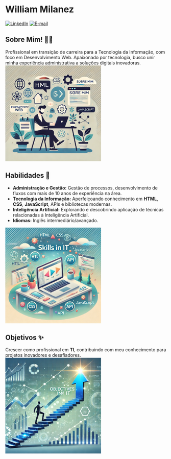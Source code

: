 # William Milanez

[![LinkedIn](https://img.shields.io/badge/-LinkedIn-1DB954?style=flat-square&logo=linkedin&logoColor=white&link=https://www.linkedin.com/in/williammilanez/)](https://www.linkedin.com/in/williammilanez/)
[![E-mail](https://img.shields.io/badge/-E--mail-1DB954?style=flat-square&logo=microsoft-outlook&logoColor=white&link=mailto:william.milanez@outlook.com)](mailto:william.milanez@outlook.com)

## Sobre Mim! 👨‍💻
Profissional em transição de carreira para a Tecnologia da Informação, com foco em Desenvolvimento Web. Apaixonado por tecnologia, busco unir minha experiência administrativa a soluções digitais inovadoras.
<img src="https://github.com/williammilanez/williammilanez/raw/main/images/about%20me.webp" alt="Sobre Mim" width="300">

## Habilidades 🚀
- **Administração e Gestão:** Gestão de processos, desenvolvimento de fluxos com mais de 10 anos de experiência na área.
- **Tecnologia da Informação:** Aperfeiçoando conhecimento em **HTML**, **CSS**, **JavaScript**, APIs e bibliotecas modernas.
- **Inteligência Artificial:** Explorando e descobrindo aplicação de técnicas relacionadas à Inteligência Artificial.
- **Idiomas:** Inglês intermediário/avançado.
<img src="https://github.com/williammilanez/williammilanez/raw/main/images/skills.webp" alt="Habilidades" width="300">

## Objetivos ✨
Crescer como profissional em **TI**, contribuindo com meu conhecimento para projetos inovadores e desafiadores.
<img src="https://github.com/williammilanez/williammilanez/raw/main/images/objectives.webp" alt="Objetivos" width="300">
